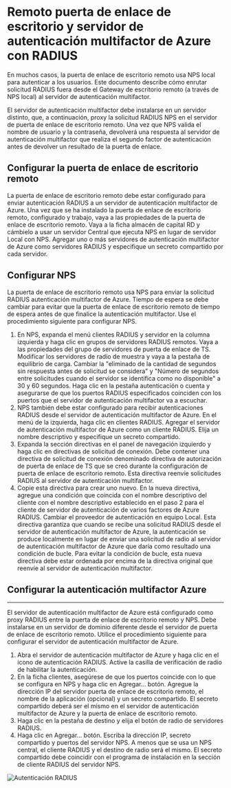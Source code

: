 <properties 
    pageTitle="Remoto puerta de enlace de escritorio y servidor de autenticación multifactor de Azure con RADIUS"
    description="Esta es la página de autenticación multifactor de Azure que le ayudarán a en la implementación de la puerta de enlace de escritorio remoto (RD) y servidor de autenticación multifactor de Azure con RADIUS."
    services="multi-factor-authentication"
    documentationCenter=""
    authors="kgremban"
    manager="femila"
    editor="curtand"/>

<tags
    ms.service="multi-factor-authentication"
    ms.workload="identity"
    ms.tgt_pltfrm="na"
    ms.devlang="na"
    ms.topic="get-started-article"
    ms.date="08/15/2016"
    ms.author="kgremban"/>

# <a name="remote-desktop-gateway-and-azure-multi-factor-authentication-server-using-radius"></a>Remoto puerta de enlace de escritorio y servidor de autenticación multifactor de Azure con RADIUS

En muchos casos, la puerta de enlace de escritorio remoto usa NPS local para autenticar a los usuarios. Este documento describe cómo enrutar solicitud RADIUS fuera desde el Gateway de escritorio remoto (a través de NPS local) al servidor de autenticación multifactor.

El servidor de autenticación multifactor debe instalarse en un servidor distinto, que, a continuación, proxy la solicitud RADIUS NPS en el servidor de puerta de enlace de escritorio remoto. Una vez que NPS valida el nombre de usuario y la contraseña, devolverá una respuesta al servidor de autenticación multifactor que realiza el segundo factor de autenticación antes de devolver un resultado de la puerta de enlace.





## <a name="configure-the-rd-gateway"></a>Configurar la puerta de enlace de escritorio remoto

La puerta de enlace de escritorio remoto debe estar configurado para enviar autenticación RADIUS a un servidor de autenticación multifactor de Azure. Una vez que se ha instalado la puerta de enlace de escritorio remoto, configurado y trabajo, vaya a las propiedades de la puerta de enlace de escritorio remoto. Vaya a la ficha almacén de capital RD y cámbielo a usar un servidor Central que ejecuta NPS en lugar de servidor Local con NPS. Agregar uno o más servidores de autenticación multifactor de Azure como servidores RADIUS y especifique un secreto compartido por cada servidor.





## <a name="configure-nps"></a>Configurar NPS

La puerta de enlace de escritorio remoto usa NPS para enviar la solicitud RADIUS autenticación multifactor de Azure. Tiempo de espera se debe cambiar para evitar que la puerta de enlace de escritorio remoto de tiempo de espera antes de que finalice la autenticación multifactor. Use el procedimiento siguiente para configurar NPS.

1. En NPS, expanda el menú clientes RADIUS y servidor en la columna izquierda y haga clic en grupos de servidores RADIUS remotos. Vaya a las propiedades del grupo de servidores de puerta de enlace de TS. Modificar los servidores de radio de muestra y vaya a la pestaña de equilibrio de carga. Cambiar la "eliminado de la cantidad de segundos sin respuesta antes de solicitud se considera" y "Número de segundos entre solicitudes cuando el servidor se identifica como no disponible" a 30 y 60 segundos. Haga clic en la pestaña autenticación o cuenta y asegurarse de que los puertos RADIUS especificados coinciden con los puertos que el servidor de autenticación multifactor va a escuchar.
2. NPS también debe estar configurado para recibir autenticaciones RADIUS desde el servidor de autenticación multifactor de Azure. En el menú de la izquierda, haga clic en clientes RADIUS. Agregar el servidor de autenticación multifactor de Azure como un cliente RADIUS. Elija un nombre descriptivo y especifique un secreto compartido.
3. Expanda la sección directivas en el panel de navegación izquierdo y haga clic en directivas de solicitud de conexión. Debe contener una directiva de solicitud de conexión denominado directiva de autorización de puerta de enlace de TS que se creó durante la configuración de puerta de enlace de escritorio remoto. Esta directiva reenvíe solicitudes RADIUS al servidor de autenticación multifactor.
4. Copie esta directiva para crear uno nuevo. En la nueva directiva, agregue una condición que coincida con el nombre descriptivo del cliente con el nombre descriptivo establecido en el paso 2 para el cliente de servidor de autenticación de varios factores de Azure RADIUS. Cambiar el proveedor de autenticación en equipo Local. Esta directiva garantiza que cuando se recibe una solicitud RADIUS desde el servidor de autenticación multifactor de Azure, la autenticación se produce localmente en lugar de enviar una solicitud de radio al servidor de autenticación multifactor de Azure que daría como resultado una condición de bucle. Para evitar la condición de bucle, esta nueva directiva debe estar ordenada por encima de la directiva original que reenvíe al servidor de autenticación multifactor.

## <a name="configure-azure-multi-factor-authentication"></a>Configurar la autenticación multifactor Azure


--------------------------------------------------------------------------------



El servidor de autenticación multifactor de Azure está configurado como proxy RADIUS entre la puerta de enlace de escritorio remoto y NPS.  Debe instalarse en un servidor de dominio diferente desde el servidor de puerta de enlace de escritorio remoto. Utilice el procedimiento siguiente para configurar el servidor de autenticación multifactor de Azure.

1. Abra el servidor de autenticación multifactor de Azure y haga clic en el icono de autenticación RADIUS. Active la casilla de verificación de radio de habilitar la autenticación.
2. En la ficha clientes, asegúrese de que los puertos coincide con lo que se configura en NPS y haga clic en Agregar... botón. Agregue la dirección IP del servidor puerta de enlace de escritorio remoto, el nombre de la aplicación (opcional) y un secreto compartido. El secreto compartido deberá ser el mismo en el servidor de autenticación multifactor de Azure y la puerta de enlace de escritorio remoto.
3. Haga clic en la pestaña de destino y elija el botón de radio de servidores RADIUS.
4. Haga clic en Agregar... botón. Escriba la dirección IP, secreto compartido y puertos del servidor NPS. A menos que se usa un NPS central, el cliente RADIUS y el destino de radio será el mismo. El secreto compartido debe coincidir con el programa de instalación en la sección de cliente RADIUS del servidor NPS.

![Autenticación RADIUS](./media/multi-factor-authentication-get-started-server-rdg/radius.png)
